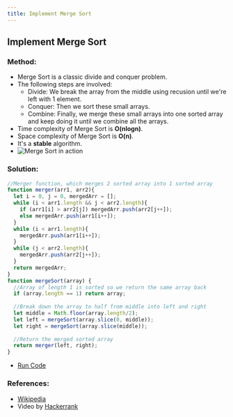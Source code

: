 ```yaml
---
title: Implement Merge Sort
---
```

## Implement Merge Sort

### Method:
- Merge Sort is a classic divide and conquer problem.
- The following steps are involved:
  - Divide: We break the array from the middle using recusion until we're left with 1 element.
  - Conquer: Then we sort these small arrays.
  - Combine: Finally, we merge these small arrays into one sorted array and keep doing it until we combine all the arrays.
- Time complexity of Merge Sort is **O(nlogn)**.
- Space complexity of Merge Sort is **O(n)**.
- It's a **stable** algorithm.
- ![Merge Sort in action](https://upload.wikimedia.org/wikipedia/commons/c/cc/Merge-sort-example-300px.gif)

### Solution:
```js
//Merger function, which merges 2 sorted array into 1 sorted array
function merger(arr1, arr2){
  let i = 0, j = 0, mergedArr = [];
  while (i < arr1.length && j < arr2.length){
    if (arr1[i] > arr2[j]) mergedArr.push(arr2[j++]);
    else mergedArr.push(arr1[i++]);
  }
  while (i < arr1.length){
    mergedArr.push(arr1[i++]);
  }
  while (j < arr2.length){
    mergedArr.push(arr2[j++]);
  }
  return mergedArr;
}
function mergeSort(array) {
  //Array of length 1 is sorted so we return the same array back
  if (array.length == 1) return array;
  
  //Break down the array to half from middle into left and right
  let middle = Math.floor(array.length/2);
  let left = mergeSort(array.slice(0, middle));
  let right = mergeSort(array.slice(middle));  
  
  //Return the merged sorted array
  return merger(left, right);
}
```
- [Run Code](https://repl.it/@ezioda004/Merge-Sort)
### References:
- [Wikipedia](https://en.wikipedia.org/wiki/Merge_sort)
- Video by [Hackerrank](https://www.youtube.com/watch?v=KF2j-9iSf4Q)
